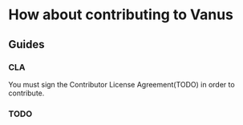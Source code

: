 # How about contributing to Vanus

## Guides

### CLA 
You must sign the Contributor License Agreement(TODO) in order to contribute.

### TODO


